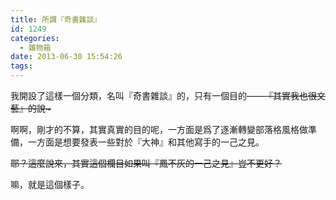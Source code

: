 ```yaml
---
title: 所謂『奇書雜談』
id: 1249
categories:
  - 雜物箱
date: 2013-06-30 15:54:26
tags:
---
```


我開設了這樣一個分類，名叫『奇書雜談』的，只有一個目的——<del datetime="2013-06-30T06:52:36+00:00">『其實我也很文藝』的說~</del>

啊啊，剛才的不算，其實真實的目的呢，一方面是爲了逐漸轉變部落格風格做準備，一方面是想要發表一些對於『大神』和其他寫手的一己之見。

<del datetime="2013-06-30T06:52:36+00:00">耶？這麼說來，其實這個欄目如果叫『鳳不灰的一己之見』豈不更好？</del>

嘛，就是這個樣子。